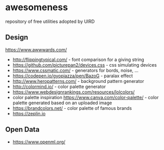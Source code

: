 # awesomeness
repository of free utilities adopted by UIRD


## Design
https://www.awwwards.com/


- http://flippingtypical.com/ - font comparison for a giving string
- https://github.com/picturepan2/devices.css - css simulating devices
- https://www.cssmatic.com/ - generators for bords, noise, ...
- https://codepen.io/gyopiazza/pen/BazoG - paralax effect
- http://www.heropatterns.com/ - background pattern generator
- http://colormind.io/ - color palette generator
- https://www.webdesignrankings.com/resources/lolcolors/
- color palette inspiration
https://www.canva.com/color-palette/ - color palette generated based on an uploaded image
- https://brandcolors.net/ - color palette of famous brands
- https://zeplin.io

## Open Data
- https://www.openml.org/
